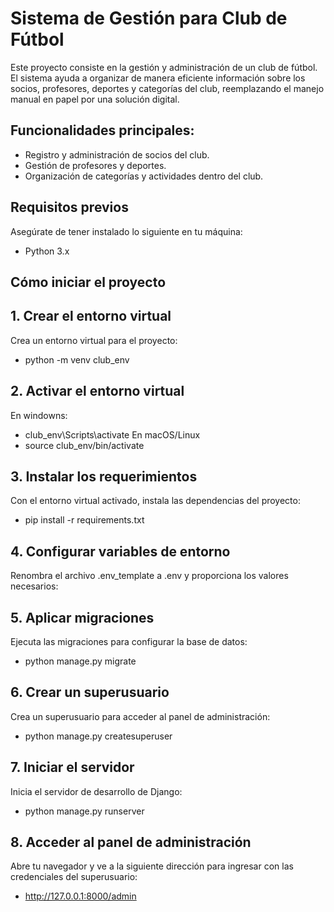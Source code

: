 
# Sistema de Gestión para Club de Fútbol

Este proyecto consiste en la gestión y administración de un club de fútbol. El sistema ayuda a organizar de manera eficiente información sobre los socios, profesores, deportes y categorías del club, reemplazando el manejo manual en papel por una solución digital.

## Funcionalidades principales:
- Registro y administración de socios del club.
- Gestión de profesores y deportes.
- Organización de categorías y actividades dentro del club.

## Requisitos previos
Asegúrate de tener instalado lo siguiente en tu máquina:
- Python 3.x

## Cómo iniciar el proyecto

## 1. Crear el entorno virtual
Crea un entorno virtual para el proyecto:
- python -m venv club_env

## 2. Activar el entorno virtual
En windowns:
- club_env\Scripts\activate
En macOS/Linux
- source club_env/bin/activate

## 3. Instalar los requerimientos
Con el entorno virtual activado, instala las dependencias del proyecto:
- pip install -r requirements.txt

## 4. Configurar variables de entorno
Renombra el archivo .env_template a .env y proporciona los valores necesarios:

## 5. Aplicar migraciones
Ejecuta las migraciones para configurar la base de datos:
- python manage.py migrate

## 6. Crear un superusuario
Crea un superusuario para acceder al panel de administración:
- python manage.py createsuperuser

## 7. Iniciar el servidor
Inicia el servidor de desarrollo de Django:
- python manage.py runserver

## 8. Acceder al panel de administración
Abre tu navegador y ve a la siguiente dirección para ingresar con las credenciales del superusuario:
- http://127.0.0.1:8000/admin

